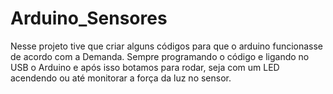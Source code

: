 # Arduino_Sensores

Nesse projeto tive que criar alguns códigos para que o arduino funcionasse de acordo com a Demanda. Sempre programando o código e ligando no USB o Arduino e após isso botamos para rodar, seja com um LED acendendo ou até monitorar a força da luz no sensor. 
